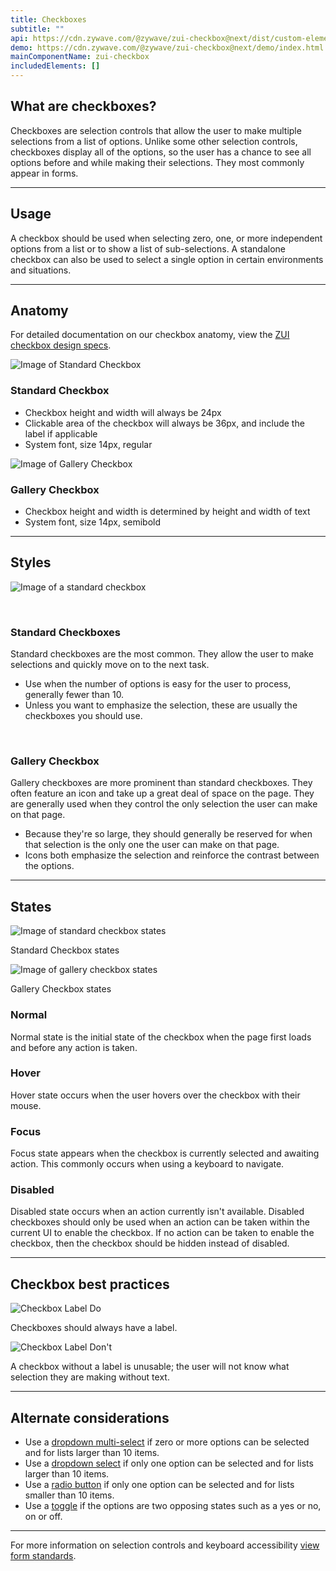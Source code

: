 ```yaml
---
title: Checkboxes
subtitle: ""
api: https://cdn.zywave.com/@zywave/zui-checkbox@next/dist/custom-elements.json
demo: https://cdn.zywave.com/@zywave/zui-checkbox@next/demo/index.html
mainComponentName: zui-checkbox
includedElements: []
---
```

## What are checkboxes?

Checkboxes are selection controls that allow the user to make multiple selections from a list of options. Unlike some other selection controls, checkboxes display all of the options, so the user has a chance to see all options before and while making their selections. They most commonly appear in forms.

<hr>

## Usage

A checkbox should be used when selecting zero, one, or more independent options from a list or to show a list of sub-selections. A standalone checkbox can also be used to select a single option in certain environments and situations.



<hr>



## Anatomy

For detailed documentation on our checkbox anatomy, view the [ZUI checkbox design specs](https://xd.adobe.com/view/93be6c9d-e5f1-40af-7116-323e57943237-e58f/grid).

![Image of Standard Checkbox](/images/anatomy-standard.png)



### Standard Checkbox

* Checkbox height and width will always be 24px
* Clickable area of the checkbox will always be 36px, and include the label if applicable
* System font, size 14px, regular



![Image of Gallery Checkbox](/images/anatomy-gallery.png)

### Gallery Checkbox

* Checkbox height and width is determined by height and width of text
* System font, size 14px, semibold

<hr>

## Styles



![Image of a standard checkbox](/images/checkbox-styles.png)

<br>

### Standard Checkboxes

Standard checkboxes are the most common. They allow the user to make selections and quickly move on to the next task.

* Use when the number of options is easy for the user to process, generally fewer than 10.
* Unless you want to emphasize the selection, these are usually the checkboxes you should use.

<br>

### Gallery Checkbox

Gallery checkboxes are more prominent than standard checkboxes. They often feature an icon and take up a great deal of space on the page. They are generally used when they control the only selection the user can make on that page.

* Because they're so large, they should generally be reserved for when that selection is the only one the user can make on that page.
* Icons both emphasize the selection and reinforce the contrast between the options.

<hr>

## States

![Image of standard checkbox states](/images/standard-checkbox-states.png)

Standard Checkbox states

![Image of gallery checkbox states](/images/gallery-checkbox-states.png)

Gallery Checkbox states

### Normal

Normal state is the initial state of the checkbox when the page first loads and before any action is taken.

### Hover

Hover state occurs when the user hovers over the checkbox with their mouse.

### Focus

Focus state appears when the checkbox is currently selected and awaiting action. This commonly occurs when using a keyboard to navigate.

### Disabled

Disabled state occurs when an action currently isn't available. Disabled checkboxes should only be used when an action can be taken within the current UI to enable the checkbox. If no action can be taken to enable the checkbox, then the checkbox should be hidden instead of disabled.

<hr>

## Checkbox best practices

<docs-grid columns="2">

<div>

![Checkbox Label Do](/images/components/checkboxes/Assets_03-20/checklabel_do.svg)

<docs-do>
  Checkboxes should always have a label.
</docs-do>

</div>

<div>

![Checkbox Label Don't](/images/components/checkboxes/Assets_03-20/checklabel_dont.svg)

<docs-do-not>
  A checkbox without a label is unusable; the user will not know what selection they are making without text.
</docs-do-not>

</div>

</docs-grid>

<hr>



## Alternate considerations

* Use a [dropdown multi-select](/design-system/components/dropdown-multi-selects/) if zero or more options can be selected and for lists larger than 10 items.
* Use a [dropdown select](/design-system/components/dropdown-selects/) if only one option can be selected and for lists larger than 10 items.
* Use a [radio button](/design-system/components/radio-buttons/) if only one option can be selected and for lists smaller than 10 items.
* Use a [toggle](/design-system/components/toggles/) if the options are two opposing states such as a yes or no, on or off.

<hr>

For more information on selection controls and keyboard accessibility [view form standards](/design-system/patterns/forms/).